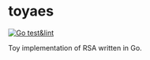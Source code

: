 # toyaes
[![Go test&lint](https://github.com/blck-snwmn/toyrsa/actions/workflows/test.yaml/badge.svg)](https://github.com/blck-snwmn/toyrsa/actions/workflows/test.yaml)

Toy implementation of RSA written in Go.

